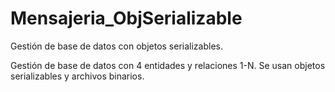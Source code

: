 # Mensajeria_ObjSerializable
Gestión de base de datos con objetos serializables.

Gestión de base de datos con 4 entidades y relaciones 1-N. 
Se usan objetos serializables y archivos binarios.
